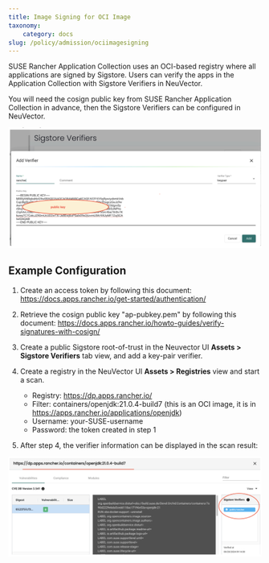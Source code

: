 ```yaml
---
title: Image Signing for OCI Image
taxonomy:
    category: docs
slug: /policy/admission/ociimagesigning
---
```


SUSE Rancher Application Collection uses an OCI-based registry where all applications are signed by Sigstore. Users can verify the apps in the Application Collection with Sigstore Verifiers in NeuVector.

You will need the cosign public key from SUSE Rancher Application Collection in advance, then the Sigstore Verifiers can be configured in NeuVector.

![Add Sigstore Verifier](oci_image_1.png)

## Example Configuration

1. Create an access token by following this document: https://docs.apps.rancher.io/get-started/authentication/

2. Retrieve the cosign public key "ap-pubkey.pem" by following this document:
https://docs.apps.rancher.io/howto-guides/verify-signatures-with-cosign/

3. Create a public Sigstore root-of-trust in the Neuvector UI **Assets > Sigstore Verifiers** tab view, and add a key-pair verifier.

4. Create a registry in the NeuVector UI **Assets > Registries** view and start a scan.
    + Registry: https://dp.apps.rancher.io/
    + Filter: containers/openjdk:21.0.4-build7 (this is an OCI image, it is in https://apps.rancher.io/applications/openjdk)
    + Username: your-SUSE-username
    + Password: the token created in step 1

5. After step 4, the verifier information can be displayed in the scan result:

![Verifier Scan Result](oci_image_2.png)
